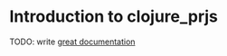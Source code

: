 # Introduction to clojure_prjs

TODO: write [great documentation](http://jacobian.org/writing/what-to-write/)
